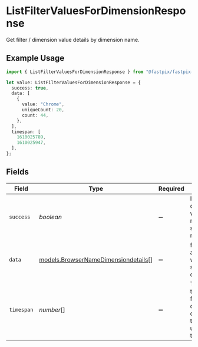 # ListFilterValuesForDimensionResponse

Get filter / dimension value details by dimension name.

## Example Usage

```typescript
import { ListFilterValuesForDimensionResponse } from "@fastpix/fastpix-node/models/operations";

let value: ListFilterValuesForDimensionResponse = {
  success: true,
  data: [
    {
      value: "Chrome",
      uniqueCount: 20,
      count: 44,
    },
  ],
  timespan: [
    1610025789,
    1610025947,
  ],
};
```

## Fields

| Field                                                                               | Type                                                                                | Required                                                                            | Description                                                                         | Example                                                                             |
| ----------------------------------------------------------------------------------- | ----------------------------------------------------------------------------------- | ----------------------------------------------------------------------------------- | ----------------------------------------------------------------------------------- | ----------------------------------------------------------------------------------- |
| `success`                                                                           | *boolean*                                                                           | :heavy_minus_sign:                                                                  | It demonstrates whether the request is successful or not.                           |                                                                                     |
| `data`                                                                              | [models.BrowserNameDimensiondetails](../../models/browsernamedimensiondetails.md)[] | :heavy_minus_sign:                                                                  | filter values associated with a specific dimension                                  |                                                                                     |
| `timespan`                                                                          | *number*[]                                                                          | :heavy_minus_sign:                                                                  | The timeframe from and to details displayed in the form of unix epoch timestamps.<br/> | {<br/>"availableValue": [<br/>1610025789,<br/>1610025947<br/>]<br/>}                |